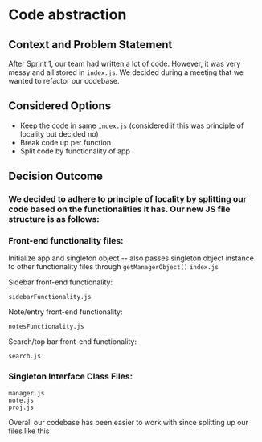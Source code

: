 # Code abstraction

## Context and Problem Statement

After Sprint 1, our team had written a lot of code. However, it was very messy and all stored in `index.js`. We decided during a meeting that we wanted to refactor our codebase.

## Considered Options

- Keep the code in same `index.js` (considered if this was principle of locality but decided no)
- Break code up per function
- Split code by functionality of app

## Decision Outcome

### We decided to adhere to principle of locality by splitting our code based on the functionalities it has. Our new JS file structure is as follows:

### Front-end functionality files:

Initialize app and singleton object -- also passes singleton object instance to other functionality files through `getManagerObject()`
`index.js`

Sidebar front-end functionality:

`sidebarFunctionality.js`

Note/entry front-end functionality:

`notesFunctionality.js`

Search/top bar front-end functionality:

`search.js`

### Singleton Interface Class Files:

```
manager.js
note.js
proj.js
```

Overall our codebase has been easier to work with since splitting up our files like this
